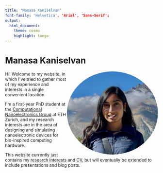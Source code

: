 ```yaml
---
title: "Manasa Kaniselvan"
font-family: 'Helvetica', 'Arial', 'Sans-Serif';
output:
  html_document:
    theme: cosmo
    highlight: tango
---
```


# Manasa Kaniselvan
<img align="right" src="/media/me.png" height="auto" width="300" style="border-radius:50%">

Hi! Welcome to my website, in which I've tried to gather most of my experience and interests in a single convenient location.

I'm a first-year PhD student at the [Computational Nanoelectronics Group](https://nano-tcad.ee.ethz.ch) at ETH Zurich, and my research interests are in the area of designing and simulating nanoelectronic devices for bio-inspired computing hardware.

This website currently just contains my [research interests](/about) and [CV](/cv), but will eventually be extended to include presentations and blog posts.
